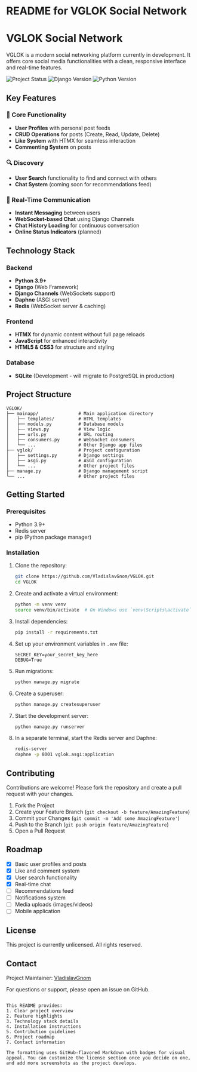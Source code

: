 # README for VGLOK Social Network

# VGLOK Social Network

VGLOK is a modern social networking platform currently in development. It offers core social media functionalities with a clean, responsive interface and real-time features.

![Project Status](https://img.shields.io/badge/status-active%20development-yellowgreen) ![Django Version](https://img.shields.io/badge/django-4.0+-green) ![Python Version](https://img.shields.io/badge/python-3.9+-blue)

## Key Features

### 🚀 Core Functionality
- **User Profiles** with personal post feeds
- **CRUD Operations** for posts (Create, Read, Update, Delete)
- **Like System** with HTMX for seamless interaction
- **Commenting System** on posts

### 🔍 Discovery
- **User Search** functionality to find and connect with others
- **Chat System** (coming soon for recommendations feed)

### 💬 Real-Time Communication
- **Instant Messaging** between users
- **WebSocket-based Chat** using Django Channels
- **Chat History Loading** for continuous conversation
- **Online Status Indicators** (planned)

## Technology Stack

### Backend
- **Python 3.9+**
- **Django** (Web Framework)
- **Django Channels** (WebSockets support)
- **Daphne** (ASGI server)
- **Redis** (WebSocket server & caching)

### Frontend
- **HTMX** for dynamic content without full page reloads
- **JavaScript** for enhanced interactivity
- **HTML5 & CSS3** for structure and styling

### Database
- **SQLite** (Development - will migrate to PostgreSQL in production)

## Project Structure

```
VGLOK/
├── mainapp/               # Main application directory
│   ├── templates/         # HTML templates
│   ├── models.py          # Database models
│   ├── views.py           # View logic
│   ├── urls.py            # URL routing
│   ├── consumers.py       # WebSocket consumers
│   └── ...                # Other Django app files
├── vglok/                 # Project configuration
│   ├── settings.py        # Django settings
│   ├── asgi.py            # ASGI configuration
│   └── ...                # Other project files
├── manage.py              # Django management script
└── ...                    # Other project files
```

## Getting Started

### Prerequisites
- Python 3.9+
- Redis server
- pip (Python package manager)

### Installation
1. Clone the repository:
   ```bash
   git clone https://github.com/VladislavGnom/VGLOK.git
   cd VGLOK
   ```

2. Create and activate a virtual environment:
   ```bash
   python -m venv venv
   source venv/bin/activate  # On Windows use `venv\Scripts\activate`
   ```

3. Install dependencies:
   ```bash
   pip install -r requirements.txt
   ```

4. Set up your environment variables in `.env` file:
   ```
   SECRET_KEY=your_secret_key_here
   DEBUG=True
   ```

5. Run migrations:
   ```bash
   python manage.py migrate
   ```

6. Create a superuser:
   ```bash
   python manage.py createsuperuser
   ```

7. Start the development server:
   ```bash
   python manage.py runserver
   ```

8. In a separate terminal, start the Redis server and Daphne:
   ```bash
   redis-server
   daphne -p 8001 vglok.asgi:application
   ```

## Contributing

Contributions are welcome! Please fork the repository and create a pull request with your changes.

1. Fork the Project
2. Create your Feature Branch (`git checkout -b feature/AmazingFeature`)
3. Commit your Changes (`git commit -m 'Add some AmazingFeature'`)
4. Push to the Branch (`git push origin feature/AmazingFeature`)
5. Open a Pull Request

## Roadmap

- [x] Basic user profiles and posts
- [x] Like and comment system
- [x] User search functionality
- [x] Real-time chat
- [ ] Recommendations feed
- [ ] Notifications system
- [ ] Media uploads (images/videos)
- [ ] Mobile application

## License

This project is currently unlicensed. All rights reserved.

## Contact

Project Maintainer: [VladislavGnom](https://github.com/VladislavGnom)

For questions or support, please open an issue on GitHub.
```

This README provides:
1. Clear project overview
2. Feature highlights
3. Technology stack details
4. Installation instructions
5. Contribution guidelines
6. Project roadmap
7. Contact information

The formatting uses GitHub-flavored Markdown with badges for visual appeal. You can customize the license section once you decide on one, and add more screenshots as the project develops.
